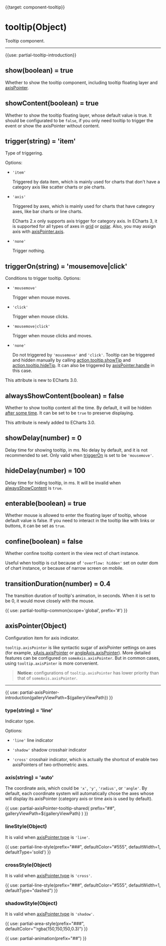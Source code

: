 
{{target: component-tooltip}}

# tooltip(Object)

Tooltip component.

---

{{use: partial-tooltip-introduction}}

## show(boolean) = true

Whether to show the tooltip component, including tooltip floating layer and [axisPointer](~tooltip.axisPointer).

## showContent(boolean) = true

Whether to show the tooltip floating layer, whose default value is true. It should be configurated to be `false`, if you only need tooltip to trigger the event or show the axisPointer without content.

## trigger(string) = 'item'

Type of triggering.

Options:
+ `'item'`

    Triggered by data item, which is mainly used for charts that don't have a category axis like scatter charts or pie charts.

+ `'axis'`

    Triggered by axes, which is mainly used for charts that have category axes, like bar charts or line charts.

   ECharts 2.x only supports axis trigger for category axis. In ECharts 3, it is supported for all types of axes in [grid](~grid) or [polar](~polar). Also, you may assign axis with [axisPointer.axis](~tooltip.axisPointer.axis).

+ `'none'`

    Trigger nothing.

## triggerOn(string) = 'mousemove|click'

Conditions to trigger tooltip. Options:

+ `'mousemove'`

    Trigger when mouse moves.

+ `'click'`

    Trigger when mouse clicks.

+ `'mousemove|click'`

    Trigger when mouse clicks and moves.

+ `'none'`

    Do not triggered by `'mousemove'` and `'click'`. Tooltip can be triggered and hidden manually by calling [action.tooltip.showTip](api.html#action.tooltip.showTip) and [action.tooltip.hideTip](api.html#action.tooltip.hideTip). It can also be triggered by [axisPointer.handle](~xAxis.axisPointer.handle) in this case.

This attribute is new to ECharts 3.0.

## alwaysShowContent(boolean) = false

Whether to show tooltip content all the time. By default, it will be hidden [after some time](~tooltip.hideDelay). It can be set to be `true` to preserve displaying.

This attribute is newly added to ECharts 3.0.

## showDelay(number) = 0

Delay time for showing tooltip, in ms. No delay by default, and it is not recommended to set. Only valid when [triggerOn](~tooltip.triggerOn) is set to be `'mousemove'`.

## hideDelay(number) = 100

Delay time for hiding tooltip, in ms. It will be invalid when [alwaysShowContent](~tooltip.alwaysShowContent) is `true`.

## enterable(boolean) = true

Whether mouse is allowed to enter the floating layer of tooltip, whose default value is false. If you need to interact in the tooltip like with links or buttons, it can be set as `true`.

## confine(boolean) = false

Whether confine tooltip content in the view rect of chart instance.

Useful when tooltip is cut because of `'overflow: hidden'` set on outer dom of chart instance, or because of narrow screen on mobile.

## transitionDuration(number) = 0.4

The transition duration of tooltip's animation, in seconds. When it is set to be 0, it would move closely with the mouse.


{{ use: partial-tooltip-common(scope='global', prefix='#') }}


## axisPointer(Object)

Configuration item for axis indicator.

`tooltip.axisPointer` is like syntactic sugar of axisPointer settings on axes (for example, [xAxis.axisPointer](~xAxis.axisPointer) or [angleAxis.axisPointer](~angleAxis.axisPointer)). More detailed features can be configured on `someAxis.axisPointer`. But in common cases, using `tooltip.axisPinter` is more convenient.

> **Notice:** configurations of `tooltip.axisPointer` has lower priority than that of `someAxis.axisPointer`.

---

{{ use: partial-axisPointer-introduction(galleryViewPath=${galleryViewPath}) }}


### type(string) = 'line'

Indicator type.

Options:
+ `'line'` line indicator

+ `'shadow'` shadow crosshair indicator

+ `'cross'` crosshair indicator, which is actually the shortcut of enable two axisPointers of two orthometric axes.


### axis(string) = 'auto'

The coordinate axis, which could be `'x'`, `'y'`, `'radius'`, or `'angle'`. By default, each coordinate system will automatically chose the axes whose will display its axisPointer (category axis or time axis is used by default).

{{ use: partial-axisPointer-tooltip-shared(
    prefix="##",
    galleryViewPath=${galleryViewPath}
) }}

### lineStyle(Object)

It is valid when [axisPointer.type](~tooltip.axisPointer.type) is `'line'`.

{{ use: partial-line-style(prefix="###", defaultColor="#555", defaultWidth=1, defaultType='solid') }}

### crossStyle(Object)

It is valid when [axisPointer.type](~tooltip.axisPointer.type) is `'cross'`.

{{ use: partial-line-style(prefix="###", defaultColor="#555", defaultWidth=1, defaultType="dashed") }}

### shadowStyle(Object)

It is valid when [axisPointer.type](~tooltip.axisPointer.type) is `'shadow'`.

{{ use: partial-area-style(prefix="###", defaultColor="'rgba(150,150,150,0.3)") }}

{{ use: partial-animation(prefix="##") }}
